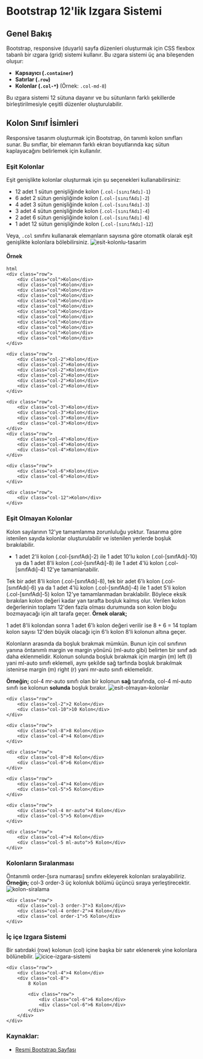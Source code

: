 # Bootstrap 12'lik Izgara Sistemi

## Genel Bakış
Bootstrap, responsive (duyarlı) sayfa düzenleri oluşturmak için CSS flexbox tabanlı bir ızgara (grid) sistemi kullanır. Bu ızgara sistemi üç ana bileşenden oluşur:

- **Kapsayıcı (`.container`)**
- **Satırlar (`.row`)**
- **Kolonlar (`.col-*`)** (Örnek: `.col-md-8`)

Bu ızgara sistemi 12 sütuna dayanır ve bu sütunların farklı şekillerde birleştirilmesiyle çeşitli düzenler oluşturulabilir.

## Kolon Sınıf İsimleri
Responsive tasarım oluşturmak için Bootstrap, ön tanımlı kolon sınıfları sunar. Bu sınıflar, bir elemanın farklı ekran boyutlarında kaç sütun kaplayacağını belirlemek için kullanılır.

### Eşit Kolonlar
Eşit genişlikte kolonlar oluşturmak için şu seçenekleri kullanabilirsiniz:

- 12 adet 1 sütun genişliğinde kolon (`.col-[sınıfAdı]-1`)
- 6 adet 2 sütun genişliğinde kolon (`.col-[sınıfAdı]-2`)
- 4 adet 3 sütun genişliğinde kolon (`.col-[sınıfAdı]-3`)
- 3 adet 4 sütun genişliğinde kolon (`.col-[sınıfAdı]-4`)
- 2 adet 6 sütun genişliğinde kolon (`.col-[sınıfAdı]-6`)
- 1 adet 12 sütun genişliğinde kolon (`.col-[sınıfAdı]-12`)

Veya, `.col` sınıfını kullanarak elemanların sayısına göre otomatik olarak eşit genişlikte kolonlara bölebilirsiniz.
![esit-kolonlu-tasarim](https://github.com/user-attachments/assets/c962c0c3-dfc0-4593-8925-71568602c907)


#### Örnek

```
html
<div class="row">
    <div class="col">Kolon</div>
    <div class="col">Kolon</div>
    <div class="col">Kolon</div>
    <div class="col">Kolon</div>
    <div class="col">Kolon</div>
    <div class="col">Kolon</div>
    <div class="col">Kolon</div>
    <div class="col">Kolon</div>
    <div class="col">Kolon</div>
    <div class="col">Kolon</div>
    <div class="col">Kolon</div>
    <div class="col">Kolon</div>
</div>

<div class="row">
    <div class="col-2">Kolon</div>
    <div class="col-2">Kolon</div>
    <div class="col-2">Kolon</div>
    <div class="col-2">Kolon</div>
    <div class="col-2">Kolon</div>
    <div class="col-2">Kolon</div>
</div>

<div class="row">
    <div class="col-3">Kolon</div>
    <div class="col-3">Kolon</div>
    <div class="col-3">Kolon</div>
    <div class="col-3">Kolon</div>
</div>
<div class="row">
    <div class="col-4">Kolon</div>
    <div class="col-4">Kolon</div>
    <div class="col-4">Kolon</div>
</div>

<div class="row">
    <div class="col-6">Kolon</div>
    <div class="col-6">Kolon</div>
</div>

<div class="row">
    <div class="col-12">Kolon</div>
</div>
```
### Eşit Olmayan Kolonlar
Kolon sayılarının 12'ye tamamlanma zorunluluğu yoktur. Tasarıma göre istenilen sayıda kolonlar oluşturulabilir ve istenilen yerlerde boşluk bırakılabilir.
* 1 adet 2'li kolon (.col-[sınıfAdı]-2) ile 1 adet 10'lu kolon (.col-[sınıfAdı]-10) ya da 1 adet 8'li kolon (.col-[sınıfAdı]-8) ile 1 adet 4'lü kolon (.col-[sınıfAdı]-4) 12'ye tamamlanabilir.

Tek bir adet 8'li kolon (.col-[sınıfAdı]-8), tek bir adet 6'lı kolon (.col-[sınıfAdı]-6) ya da 1 adet 4'lü kolon (.col-[sınıfAdı]-4) ile 1 adet 5'li kolon (.col-[sınıfAdı]-5) kolon 12'ye tamamlanmadan bıraklabilir. Böylece eksik bırakılan kolon değeri kadar yan tarafta boşluk kalmış olur.
Verilen kolon değerlerinin toplamı 12'den fazla olması durumunda son kolon bloğu bozmayacağı için alt tarafa geçer. **Örnek olarak;**

1 adet 8'li kolondan sonra 1 adet 6'lı kolon değeri verilir ise 8 + 6 = 14 toplam kolon sayısı 12'den büyük olacağı için 6'lı kolon 8'li kolonun altına geçer.

Kolonların arasında da boşluk bırakmak mümkün. Bunun için col sınıfının yanına öntanımlı margin ve margin yönünü (ml-auto gibi) belirten bir sınıf adı daha eklenmelidir. Kolonun solunda boşluk bırakmak için margin (m) left (l) yani ml-auto sınıfı eklemeli, aynı şekilde sağ tarfında boşluk bırakılmak istenirse margin (m) right (r) yani mr-auto sınıfı eklemelidir.

**Örneğin;** col-4 mr-auto sınıfı olan bir kolonun **sağ** tarafında, col-4 ml-auto sınıfı ise kolonun **solunda** boşluk bırakır.
![esit-olmayan-kolonlar](https://github.com/user-attachments/assets/a6af84e3-b27c-400b-b03c-d9cec35d96cc)

```
<div class="row">
    <div class="col-2">2 Kolon</div>
    <div class="col-10">10 Kolon</div>
</div>

<div class="row">
    <div class="col-8">8 Kolon</div>
    <div class="col-4">4 Kolon</div>
</div>

<div class="row">
    <div class="col-8">8 Kolon</div>
    <div class="col-6">6 Kolon</div>
</div>

<div class="row">
    <div class="col-4">4 Kolon</div>
    <div class="col-5">5 Kolon</div>
</div>

<div class="row">
    <div class="col-4 mr-auto">4 Kolon</div>
    <div class="col-5">5 Kolon</div>
</div>

<div class="row">
    <div class="col-4">4 Kolon</div>
    <div class="col-5 ml-auto">5 Kolon</div>
</div>
```
### Kolonların Sıralanması
Öntanımlı order-[sıra numarası] sınıfını ekleyerek kolonları sıralayabiliriz.
**Örneğin;** col-3 order-3 üç kolonluk bölümü üçüncü sıraya yerleştirecektir.
![kolon-siralama](https://github.com/user-attachments/assets/75ea40c8-579c-4120-846d-95b07885e306)

```
<div class="row">
    <div class="col-3 order-3">3 Kolon</div>
    <div class="col-4 order-2">4 Kolon</div>
    <div class="col order-1">5 Kolon</div>
</div>
```
### İç içe Izgara Sistemi
Bir satırdaki (row) kolonun (col) içine başka bir satır eklenerek yine kolonlara bölünebilir.
![icice-izgara-sistemi](https://github.com/user-attachments/assets/742a2c0a-4003-4eea-af3c-311dbdcc7df7)
```
<div class="row">
    <div class="col-4">4 Kolon</div>
    <div class="col-8">
        8 Kolon

        <div class="row">
            <div class="col-6">6 Kolon</div>
            <div class="col-6">6 Kolon</div>
        </div>
    </div>
</div>
```
### Kaynaklar:
* [Resmi Bootstrap Sayfası](https://getbootstrap.com/)
